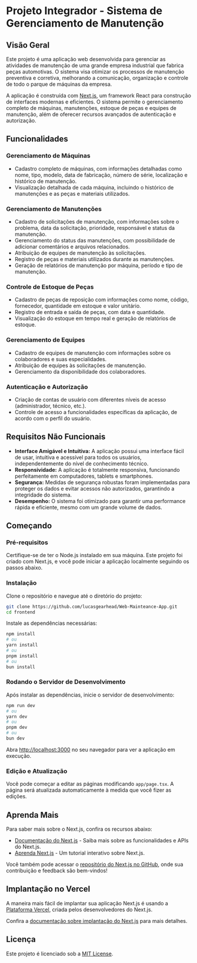 # Projeto Integrador - Sistema de Gerenciamento de Manutenção

## **Visão Geral**

Este projeto é uma aplicação web desenvolvida para gerenciar as atividades de manutenção de uma grande empresa industrial que fabrica peças automotivas. O sistema visa otimizar os processos de manutenção preventiva e corretiva, melhorando a comunicação, organização e controle de todo o parque de máquinas da empresa.

A aplicação é construída com [Next.js](https://nextjs.org/), um framework React para construção de interfaces modernas e eficientes. O sistema permite o gerenciamento completo de máquinas, manutenções, estoque de peças e equipes de manutenção, além de oferecer recursos avançados de autenticação e autorização.

## **Funcionalidades**

### **Gerenciamento de Máquinas**

- Cadastro completo de máquinas, com informações detalhadas como nome, tipo, modelo, data de fabricação, número de série, localização e histórico de manutenção.
- Visualização detalhada de cada máquina, incluindo o histórico de manutenções e as peças e materiais utilizados.

### **Gerenciamento de Manutenções**

- Cadastro de solicitações de manutenção, com informações sobre o problema, data da solicitação, prioridade, responsável e status da manutenção.
- Gerenciamento do status das manutenções, com possibilidade de adicionar comentários e arquivos relacionados.
- Atribuição de equipes de manutenção às solicitações.
- Registro de peças e materiais utilizados durante as manutenções.
- Geração de relatórios de manutenção por máquina, período e tipo de manutenção.

### **Controle de Estoque de Peças**

- Cadastro de peças de reposição com informações como nome, código, fornecedor, quantidade em estoque e valor unitário.
- Registro de entrada e saída de peças, com data e quantidade.
- Visualização do estoque em tempo real e geração de relatórios de estoque.

### **Gerenciamento de Equipes**

- Cadastro de equipes de manutenção com informações sobre os colaboradores e suas especialidades.
- Atribuição de equipes às solicitações de manutenção.
- Gerenciamento da disponibilidade dos colaboradores.

### **Autenticação e Autorização**

- Criação de contas de usuário com diferentes níveis de acesso (administrador, técnico, etc.).
- Controle de acesso a funcionalidades específicas da aplicação, de acordo com o perfil do usuário.

## **Requisitos Não Funcionais**

- **Interface Amigável e Intuitiva:** A aplicação possui uma interface fácil de usar, intuitiva e acessível para todos os usuários, independentemente do nível de conhecimento técnico.
- **Responsividade:** A aplicação é totalmente responsiva, funcionando perfeitamente em computadores, tablets e smartphones.
- **Segurança:** Medidas de segurança robustas foram implementadas para proteger os dados e evitar acessos não autorizados, garantindo a integridade do sistema.
- **Desempenho:** O sistema foi otimizado para garantir uma performance rápida e eficiente, mesmo com um grande volume de dados.

## **Começando**

### **Pré-requisitos**

Certifique-se de ter o Node.js instalado em sua máquina. Este projeto foi criado com Next.js, e você pode iniciar a aplicação localmente seguindo os passos abaixo.

### **Instalação**

Clone o repositório e navegue até o diretório do projeto:

```bash
git clone https://github.com/lucasgearhead/Web-Mainteance-App.git
cd frontend
```

Instale as dependências necessárias:

```bash
npm install
# ou
yarn install
# ou
pnpm install
# ou
bun install
```

### **Rodando o Servidor de Desenvolvimento**

Após instalar as dependências, inicie o servidor de desenvolvimento:

```bash
npm run dev
# ou
yarn dev
# ou
pnpm dev
# ou
bun dev
```

Abra [http://localhost:3000](http://localhost:3000) no seu navegador para ver a aplicação em execução.

### **Edição e Atualização**

Você pode começar a editar as páginas modificando `app/page.tsx`. A página será atualizada automaticamente à medida que você fizer as edições.

## **Aprenda Mais**

Para saber mais sobre o Next.js, confira os recursos abaixo:

- [Documentação do Next.js](https://nextjs.org/docs) - Saiba mais sobre as funcionalidades e APIs do Next.js.
- [Aprenda Next.js](https://nextjs.org/learn) - Um tutorial interativo sobre Next.js.

Você também pode acessar o [repositório do Next.js no GitHub](https://github.com/vercel/next.js/), onde sua contribuição e feedback são bem-vindos!

## **Implantação no Vercel**

A maneira mais fácil de implantar sua aplicação Next.js é usando a [Plataforma Vercel](https://vercel.com/new?utm_medium=default-template&filter=next.js&utm_source=create-next-app&utm_campaign=create-next-app-readme), criada pelos desenvolvedores do Next.js.

Confira a [documentação sobre implantação do Next.js](https://nextjs.org/docs/deployment) para mais detalhes.

## **Licença**

Este projeto é licenciado sob a [MIT License](LICENSE).
